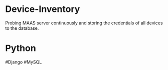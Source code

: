 # Device-Inventory
Probing MAAS server continuously and storing the credentials of all devices to the database.
# Python
#Django
#MySQL
